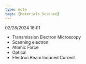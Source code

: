 ```yaml
---
type: note
tags: [Materials_Science]
---
```

02/28/2024 18:01

  


- Transmission Electron Microscopy
- Scanning electron
- Atomic Force
- Optical
- Electron Beam Induced Current